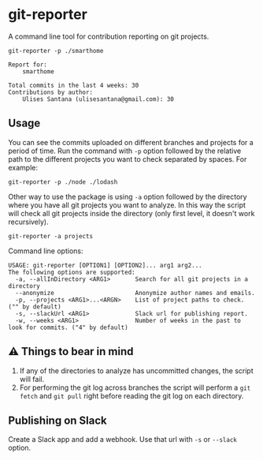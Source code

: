 # git-reporter

A command line tool for contribution reporting on git projects.

```shell
git-reporter -p ./smarthome

Report for: 
    smarthome

Total commits in the last 4 weeks: 30
Contributions by author:
    Ulises Santana (ulisesantana@gmail.com): 30
```

## Usage

You can see the commits uploaded on different branches and projects for a 
period of time. Run the command with `-p` option followed by the relative 
path to the different projects you want to check separated by spaces. For 
example:

```shell
git-reporter -p ./node ./lodash
```

Other way to use the package is using `-a` option followed by the directory 
where you have all git projects you want to analyze. In this way the script 
will check all git projects inside the directory (only first level, it 
doesn't work recursively).

```shell
git-reporter -a projects
```

Command line options:
```shell
USAGE: git-reporter [OPTION1] [OPTION2]... arg1 arg2...
The following options are supported:
  -a, --allInDirectory <ARG1>   	Search for all git projects in a directory
  --anonymize                   	Anonymize author names and emails.
  -p, --projects <ARG1>...<ARGN>	List of project paths to check. ("" by default)
  -s, --slackUrl <ARG1>         	Slack url for publishing report.
  -w, --weeks <ARG1>            	Number of weeks in the past to look for commits. ("4" by default)
```

## ⚠️ Things to bear in mind

1. If any of the directories to analyze has uncommitted changes, the script 
   will fail.
1. For performing the git log across branches the script will perform a `git 
   fetch` and `git pull` right before reading the git log on each directory.

## Publishing on Slack

Create a Slack app and add a webhook. Use that url with `-s` or `--slack` 
option.
